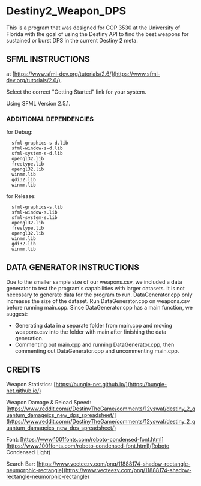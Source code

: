 # Destiny2_Weapon_DPS
This is a program that was designed for COP 3530 at the University of Florida with the goal of using the Destiny API to find the best weapons for sustained or burst DPS in the current Destiny 2 meta.

## SFML INSTRUCTIONS
at [https://www.sfml-dev.org/tutorials/2.6/](https://www.sfml-dev.org/tutorials/2.6/).
  
Select the correct "Getting Started" link for your system.
  
Using SFML Version 2.5.1.

### ADDITIONAL DEPENDENCIES
for Debug:
    
      sfml-graphics-s-d.lib	
      sfml-window-s-d.lib
      sfml-system-s-d.lib
      opengl32.lib
      freetype.lib
      opengl32.lib
      winmm.lib
      gdi32.lib
      winmm.lib
      
for Release:

      sfml-graphics-s.lib	
      sfml-window-s.lib
      sfml-system-s.lib
      opengl32.lib
      freetype.lib
      opengl32.lib
      winmm.lib
      gdi32.lib
      winmm.lib

## DATA GENERATOR INSTRUCTIONS
Due to the smaller sample size of our weapons.csv, we included a data generator to test the program's capabilities with larger datasets. It is not necessary to generate data for the program to run. DataGenerator.cpp only increases the size of the dataset.
Run DataGenerator.cpp on weapons.csv before running main.cpp.
Since DataGenerator.cpp has a main function, we suggest:
- Generating data in a separate folder from main.cpp and moving weapons.csv into the folder with main after finishing the data generation.
- Commenting out main.cpp and running DataGenerator.cpp, then commenting out DataGenerator.cpp and uncommenting main.cpp.

## CREDITS
Weapon Statistics: [https://bungie-net.github.io/](https://bungie-net.github.io/)

Weapon Damage & Reload Speed: [https://www.reddit.com/r/DestinyTheGame/comments/12yswaf/destiny_2_quantum_damageics_new_dps_spreadsheet/](https://www.reddit.com/r/DestinyTheGame/comments/12yswaf/destiny_2_quantum_damageics_new_dps_spreadsheet/)

Font: [https://www.1001fonts.com/roboto-condensed-font.html](https://www.1001fonts.com/roboto-condensed-font.html)(Roboto Condensed Light)

Search Bar: [https://www.vecteezy.com/png/11888174-shadow-rectangle-neumorphic-rectangle](https://www.vecteezy.com/png/11888174-shadow-rectangle-neumorphic-rectangle)
